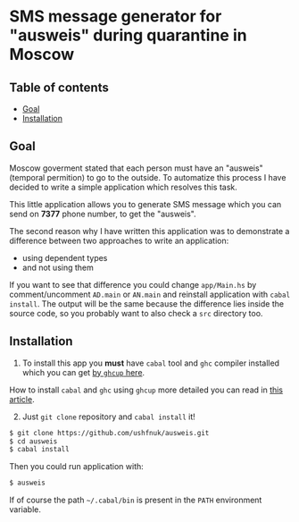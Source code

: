 # SMS message generator for "ausweis" during quarantine in Moscow

## Table of contents

  * [Goal](#goal)
  * [Installation](#installation)

## Goal

Moscow goverment stated that each person must have an "ausweis" (temporal
permition) to go to the outside. To automatize this process I have decided to
write a simple application which resolves this task.

This little application allows you to generate SMS message which you can send
on **7377** phone number, to get the "ausweis".

The second reason why I have written this application was to demonstrate
a difference between two approaches to write an application:
  * using dependent types
  * and not using them

If you want to see that difference you could change `app/Main.hs` by
comment/uncomment `AD.main` or `AN.main` and reinstall application
with `cabal install`.
The output will be the same because the difference lies inside the source code,
so you probably want to also check a `src` directory too.

## Installation

1. To install this app you __must__ have `cabal` tool and `ghc` compiler
installed which you can get [by `ghcup` here](https://www.haskell.org/ghcup).

How to install `cabal` and `ghc` using `ghcup` more detailed you can read in
[this article](https://gitlab.haskell.org/haskell/ghcup-hs).

2. Just `git clone` repository and `cabal install` it!

```zsh
$ git clone https://github.com/ushfnuk/ausweis.git
$ cd ausweis
$ cabal install
```

Then you could run application with:
```zsh
$ ausweis
```
If of course the path `~/.cabal/bin` is present in the `PATH` environment
variable.
